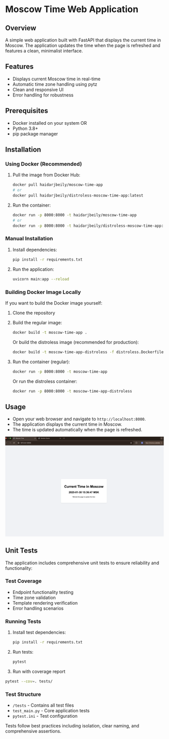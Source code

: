 # Moscow Time Web Application

## Overview

A simple web application built with FastAPI that displays the current time in Moscow. The application updates the time when the page is refreshed and features a clean, minimalist interface.

## Features

- Displays current Moscow time in real-time
- Automatic time zone handling using pytz
- Clean and responsive UI
- Error handling for robustness

## Prerequisites

- Docker installed on your system
OR
- Python 3.8+
- pip package manager

## Installation

### Using Docker (Recommended)

1. Pull the image from Docker Hub:

    ```bash
    docker pull haidarjbeily/moscow-time-app
    # or
    docker pull haidarjbeily/distroless-moscow-time-app:latest
    ```

2. Run the container:

    ```bash
    docker run -p 8000:8000 -t haidarjbeily/moscow-time-app
    # or
    docker run -p 8000:8000 -t haidarjbeily/distroless-moscow-time-app:latest
    ```

### Manual Installation

1. Install dependencies:

    ```bash
    pip install -r requirements.txt
    ```

2. Run the application:

    ```bash
    uvicorn main:app --reload
    ```

### Building Docker Image Locally

If you want to build the Docker image yourself:

1. Clone the repository
2. Build the regular image:

    ```bash
    docker build -t moscow-time-app .
    ```

    Or build the distroless image (recommended for production):

    ```bash
    docker build -t moscow-time-app-distroless -f distroless.Dockerfile .
    ```

3. Run the container (regular):

    ```bash
    docker run -p 8000:8000 -t moscow-time-app
    ```

   Or run the distroless container:

    ```bash
    docker run -p 8000:8000 -t moscow-time-app-distroless
    ```

## Usage

- Open your web browser and navigate to `http://localhost:8000`.
- The application displays the current time in Moscow.
- The time is updated automatically when the page is refreshed.

![Moscow Time App](usage.png)


## Unit Tests

The application includes comprehensive unit tests to ensure reliability and functionality:

### Test Coverage

- Endpoint functionality testing
- Time zone validation
- Template rendering verification
- Error handling scenarios

### Running Tests

1. Install test dependencies:

    ```bash
    pip install -r requirements.txt
    ```

2. Run tests:

    ```bash
    pytest
    ```

3. Run with coverage report

```bash
pytest --cov=. tests/
```

### Test Structure

- `/tests` - Contains all test files
- `test_main.py` - Core application tests
- `pytest.ini` - Test configuration

Tests follow best practices including isolation, clear naming, and comprehensive assertions.
